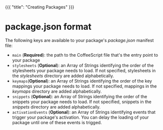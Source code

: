 {{{
"title": "Creating Packages"
}}}

# package.json format

The following keys are available to your package's _package.json_ manifest file:

- `main` (**Required**): the path to the CoffeeScript file that's the entry point
to your package
- `stylesheets` (**Optional**): an Array of Strings identifying the order of the
stylesheets your package needs to load. If not specified, stylesheets in the _stylesheets_
directory are added alphabetically.
- `keymaps`(**Optional**): an Array of Strings identifying the order of the
key mappings your package needs to load. If not specified, mappings in the _keymaps_
directory are added alphabetically.
- `snippets` (**Optional**): an Array of Strings identifying the order of the
snippets your package needs to load. If not specified, snippets in the _snippets_
directory are added alphabetically.
- `activationEvents` (**Optional**): an Array of Strings identifying events that
trigger your package's activation. You can delay the loading of your package until
one of these events is trigged.
